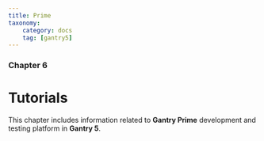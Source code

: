 ```yaml
---
title: Prime
taxonomy:
    category: docs
    tag: [gantry5]
---
```


### Chapter 6

# Tutorials

This chapter includes information related to **Gantry Prime** development and testing platform in **Gantry 5**.
